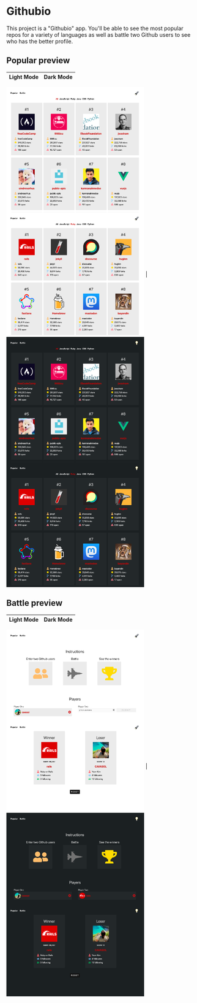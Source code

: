 # Githubio

This project is a "Githubio" app. You'll be able to see the most popular repos for a variety of languages as well as battle two Github users to see who has the better profile.

## Popular preview

Light Mode          |  Dark Mode
:-------------------------:|:-------------------------:
<img align="center" src="./popularl.png" width="360px" />
<img align="center" src="./railsl.png" width="360px" />
|
<img align="center" src="./populard.png" width="360px" />
<img align="center" src="./railsd.png" width="360px" />

## Battle preview

Light Mode          |  Dark Mode
:-------------------------:|:-------------------------:
<img align="center" src="./battlel.png" width="360px" />
<img align="center" src="./resultl.png" width="360px" />
|
<img align="center" src="./battled.png" width="360px" />
<img align="center" src="./resultd.png" width="360px" />
